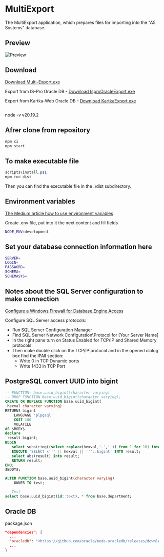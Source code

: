 # MultiExport

The MultiExport application, which prepares files for importing into the "A5 Systems" database.

## Preview

![Preview](./assets/images/preview.png)

## Download

[Download Multi-Export.exe](https://drive.untilov.com.ua/d/80a5dc70686045ecb37c/?p=%2F&mode=list)

Export from IS-Pro Oracle DB - [Download IsproOracleExport.exe](https://drive.untilov.com.ua/d/80a5dc70686045ecb37c/?p=%2F&mode=list)

Export from Kartka-Web Oracle DB - [Download KartkaExport.exe](https://drive.untilov.com.ua/d/80a5dc70686045ecb37c/?p=%2F&mode=list)

##

node -v
v20.19.2

## Afrer clone from repository

``` sh
npm ci
npm start
```

## To make executable file

``` powershell
scripts\install.ps1
npm run dist
```

Then you can find the executable file in the .\dist subdirectory.

## Environment variables

[The Medium article how to use environment variables](https://medium.com/the-node-js-collection/making-your-node-js-work-everywhere-with-environment-variables-2da8cdf6e786)

Create .env file, put into it the next content and fill fields

``` sh
NODE_ENV=development
```

## Set your database connection information here

``` sh
SERVER=
LOGIN=
PASSWORD=
SCHEMA=
SCHEMASYS=
```

## Notes about the SQL Server configuration to make connection

[Configure a Windows Firewall for Database Engine Access](https://docs.microsoft.com/en-us/sql/database-engine/configure-windows/configure-a-windows-firewall-for-database-engine-access?view=sql-server-ver15)

Configure SQL Server access protocols:

- Run SQL Server Configuration Manager
- Find SQL Server Network Configuration\Protocol for [Your Server Name]
- In the right pane turn on Status Enabled for TCP/IP and Shared Memory protocols
- Then make double click on the TCP/IP protocol and in the opened dialog box find the IPAll section:
  - Write 0 in TCP Dynamic ports
  - Write 1433 in TCP Port

## PostgreSQL convert UUID into bigint

``` SQL
-- FUNCTION: base.uuid_bigint(character varying)
-- DROP FUNCTION base.uuid_bigint(character varying);
CREATE OR REPLACE FUNCTION base.uuid_bigint(
 hexval character varying)
RETURNS bigint
    LANGUAGE 'plpgsql'
    COST 100
    VOLATILE
AS $BODY$
declare
 result bigint;
BEGIN
   select substring((select replace(hexval,'-','')) from 1 for 16) into hexval;
   EXECUTE 'SELECT x''' || hexval || '''::bigint' INTO result;
   select abs(result) into result;
   RETURN result;
END;
$BODY$;

ALTER FUNCTION base.uuid_bigint(character varying)
    OWNER TO test;
```

``` SQL
-- Test
select base.uuid_bigint(id::text), * from base.department;
```

## Oracle DB

package.json

``` JSON
"dependencies": {
  ...
  "oracledb": "<https://github.com/oracle/node-oracledb/releases/download/v6.8.0/oracledb-src-6.8.0.tgz>",
  ...
}
```
